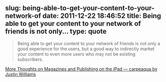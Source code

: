 slug: being-able-to-get-your-content-to-your-network-of
date: 2011-12-22 18:46:52
title: Being able to get your content to your network of friends is not only...
type: quote
---

> Being able to get your content to your network of friends is not only a good experience for the users, but a good way to indirectly market your content to even more users who may not be existing subscribers.

[More Thoughts on Magazines and Publishing on the iPad — carpeaqua by Justin Williams](http://carpeaqua.com/2011/12/06/more-thoughts-on-magazines-and-publishing-on-the-ipad/)
